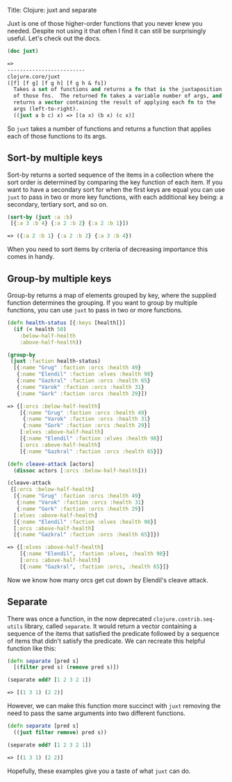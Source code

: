 Title: Clojure: juxt and separate

Juxt is one of those higher-order functions that you never knew you needed. Despite not using it that often I find it can still be surprisingly useful. Let's check out the docs.

```clojure
(doc juxt)

=>
-------------------------
clojure.core/juxt
([f] [f g] [f g h] [f g h & fs])
  Takes a set of functions and returns a fn that is the juxtaposition
  of those fns.  The returned fn takes a variable number of args, and
  returns a vector containing the result of applying each fn to the
  args (left-to-right).
  ((juxt a b c) x) => [(a x) (b x) (c x)]
```

So `juxt` takes a number of functions and returns a function that applies each of those functions to its args.

## Sort-by multiple keys

Sort-by returns a sorted sequence of the items in a collection where the sort order is determined by comparing the key function of each item. If you want to have a secondary sort for when the first keys are equal you can use `juxt` to pass in two or more key functions, with each additional key being: a secondary, tertiary sort, and so on.

```clojure
(sort-by (juxt :a :b)
 [{:a 3 :b 4} {:a 2 :b 2} {:a 2 :b 1}])

=> ({:a 2 :b 1} {:a 2 :b 2} {:a 3 :b 4})
```

When you need to sort items by criteria of decreasing importance this comes in handy.

## Group-by multiple keys

Group-by returns a map of elements grouped by key, where the supplied function determines the grouping. If you want to group by multiple functions, you can use `juxt` to pass in two or more functions.

```clojure
(defn health-status [{:keys [health]}]
  (if (< health 50)
    :below-half-health
    :above-half-health))

(group-by
 (juxt :faction health-status)
  [{:name "Grug" :faction :orcs :health 49}
   {:name "Elendil" :faction :elves :health 98}
   {:name "Gazkral" :faction :orcs :health 65}
   {:name "Varok" :faction :orcs :health 31}
   {:name "Gork" :faction :orcs :health 29}])

=> {[:orcs :below-half-health]
    [{:name "Grug" :faction :orcs :health 49}
     {:name "Varok" :faction :orcs :health 31}
     {:name "Gork" :faction :orcs :health 29}]
    [:elves :above-half-health]
    [{:name "Elendil" :faction :elves :health 98}]
    [:orcs :above-half-health]
    [{:name "Gazkral" :faction :orcs :health 65}]}

(defn cleave-attack [actors]
  (dissoc actors [:orcs :below-half-health]))

(cleave-attack
 {[:orcs :below-half-health]
  [{:name "Grug" :faction :orcs :health 49}
   {:name "Varok" :faction :orcs :health 31}
   {:name "Gork" :faction :orcs :health 29}]
  [:elves :above-half-health]
  [{:name "Elendil" :faction :elves :health 98}]
  [:orcs :above-half-health]
  [{:name "Gazkral" :faction :orcs :health 65}]})

=> {[:elves :above-half-health]
    [{:name "Elendil", :faction :elves, :health 98}]
    [:orcs :above-half-health]
    [{:name "Gazkral", :faction :orcs, :health 65}]}
```

Now we know how many orcs get cut down by Elendil's cleave attack.

## Separate

There was once a function, in the now deprecated `clojure.contrib.seq-utils` library, called `separate`. It would return a vector containing a sequence of the items that satisfied the predicate followed by a sequence of items that didn't satisfy the predicate. We can recreate this helpful function like this:

```clojure
(defn separate [pred s]
  [(filter pred s) (remove pred s)])

(separate odd? [1 2 3 2 1])

=> [(1 3 1) (2 2)]
```

However, we can make this function more succinct with `juxt` removing the need to pass the same arguments into two different functions.

```clojure
(defn separate [pred s]
  ((juxt filter remove) pred s))

(separate odd? [1 2 3 2 1])

=> [(1 3 1) (2 2)]
```
Hopefully, these examples give you a taste of what `juxt` can do.
